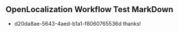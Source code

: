 ## OpenLocalization Workflow Test MarkDown
* d20da8ae-5643-4aed-b1a1-f8060765536d 
thanks!<!--HONumber=Jul16_HO2-->